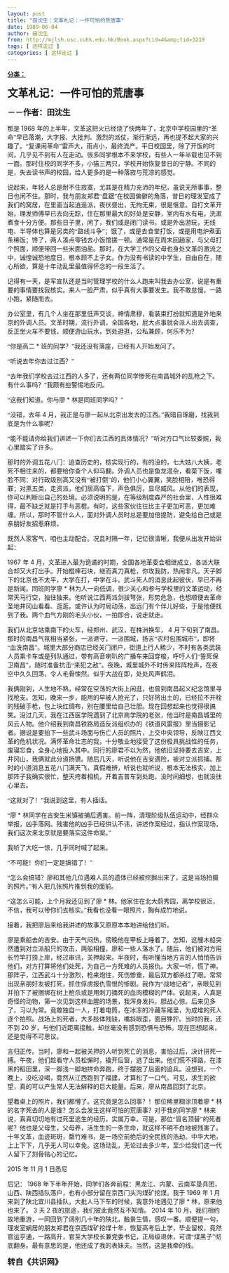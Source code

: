 ```yaml
---
layout: post
title: "田沈生：文革札记：一件可怕的荒唐事"
date: 1989-06-04
author: 田沈生
from: http://mjlsh.usc.cuhk.edu.hk/Book.aspx?cid=4&amp;tid=3219
tags: [ 这样走过 ]
categories: [ 这样走过 ]
---
```


<div style="margin: 15px 10px 10px 0px;">
<div>
<span id="ctl00_ContentPlaceHolder1_chapter1_SubjectLabel" style="font-weight:bold;text-decoration:underline;">
   分类：
  </span>
</div>
<!--[if gte mso 9]><xml>
 <o:OfficeDocumentSettings>
  <o:AllowPNG/>
  <o:PixelsPerInch>96</o:PixelsPerInch>
 </o:OfficeDocumentSettings>
</xml><![endif]-->
<!--[if gte mso 9]><xml>
 <w:WordDocument>
  <w:View>Normal</w:View>
  <w:Zoom>0</w:Zoom>
  <w:TrackMoves/>
  <w:TrackFormatting/>
  <w:PunctuationKerning/>
  <w:ValidateAgainstSchemas/>
  <w:SaveIfXMLInvalid>false</w:SaveIfXMLInvalid>
  <w:IgnoreMixedContent>false</w:IgnoreMixedContent>
  <w:AlwaysShowPlaceholderText>false</w:AlwaysShowPlaceholderText>
  <w:DoNotPromoteQF/>
  <w:LidThemeOther>EN-US</w:LidThemeOther>
  <w:LidThemeAsian>JA</w:LidThemeAsian>
  <w:LidThemeComplexScript>X-NONE</w:LidThemeComplexScript>
  <w:Compatibility>
   <w:BreakWrappedTables/>
   <w:SnapToGridInCell/>
   <w:WrapTextWithPunct/>
   <w:UseAsianBreakRules/>
   <w:DontGrowAutofit/>
   <w:SplitPgBreakAndParaMark/>
   <w:EnableOpenTypeKerning/>
   <w:DontFlipMirrorIndents/>
   <w:OverrideTableStyleHps/>
   <w:UseFELayout/>
  </w:Compatibility>
  <m:mathPr>
   <m:mathFont m:val="Cambria Math"/>
   <m:brkBin m:val="before"/>
   <m:brkBinSub m:val="&#45;-"/>
   <m:smallFrac m:val="off"/>
   <m:dispDef/>
   <m:lMargin m:val="0"/>
   <m:rMargin m:val="0"/>
   <m:defJc m:val="centerGroup"/>
   <m:wrapIndent m:val="1440"/>
   <m:intLim m:val="subSup"/>
   <m:naryLim m:val="undOvr"/>
  </m:mathPr></w:WordDocument>
</xml><![endif]-->
<!--[if gte mso 9]><xml>
 <w:LatentStyles DefLockedState="false" DefUnhideWhenUsed="true"
  DefSemiHidden="true" DefQFormat="false" DefPriority="99"
  LatentStyleCount="276">
  <w:LsdException Locked="false" Priority="0" SemiHidden="false"
   UnhideWhenUsed="false" QFormat="true" Name="Normal"/>
  <w:LsdException Locked="false" Priority="9" SemiHidden="false"
   UnhideWhenUsed="false" QFormat="true" Name="heading 1"/>
  <w:LsdException Locked="false" Priority="9" QFormat="true" Name="heading 2"/>
  <w:LsdException Locked="false" Priority="9" QFormat="true" Name="heading 3"/>
  <w:LsdException Locked="false" Priority="9" QFormat="true" Name="heading 4"/>
  <w:LsdException Locked="false" Priority="9" QFormat="true" Name="heading 5"/>
  <w:LsdException Locked="false" Priority="9" QFormat="true" Name="heading 6"/>
  <w:LsdException Locked="false" Priority="9" QFormat="true" Name="heading 7"/>
  <w:LsdException Locked="false" Priority="9" QFormat="true" Name="heading 8"/>
  <w:LsdException Locked="false" Priority="9" QFormat="true" Name="heading 9"/>
  <w:LsdException Locked="false" Priority="39" Name="toc 1"/>
  <w:LsdException Locked="false" Priority="39" Name="toc 2"/>
  <w:LsdException Locked="false" Priority="39" Name="toc 3"/>
  <w:LsdException Locked="false" Priority="39" Name="toc 4"/>
  <w:LsdException Locked="false" Priority="39" Name="toc 5"/>
  <w:LsdException Locked="false" Priority="39" Name="toc 6"/>
  <w:LsdException Locked="false" Priority="39" Name="toc 7"/>
  <w:LsdException Locked="false" Priority="39" Name="toc 8"/>
  <w:LsdException Locked="false" Priority="39" Name="toc 9"/>
  <w:LsdException Locked="false" Priority="0" Name="header"/>
  <w:LsdException Locked="false" Priority="0" Name="footer"/>
  <w:LsdException Locked="false" Priority="35" QFormat="true" Name="caption"/>
  <w:LsdException Locked="false" Priority="10" SemiHidden="false"
   UnhideWhenUsed="false" QFormat="true" Name="Title"/>
  <w:LsdException Locked="false" Priority="0" Name="Default Paragraph Font"/>
  <w:LsdException Locked="false" Priority="0" Name="Body Text"/>
  <w:LsdException Locked="false" Priority="0" Name="Body Text Indent"/>
  <w:LsdException Locked="false" Priority="11" SemiHidden="false"
   UnhideWhenUsed="false" QFormat="true" Name="Subtitle"/>
  <w:LsdException Locked="false" Priority="0" Name="Date"/>
  <w:LsdException Locked="false" Priority="0" Name="Body Text Indent 2"/>
  <w:LsdException Locked="false" Priority="0" Name="Body Text Indent 3"/>
  <w:LsdException Locked="false" Priority="22" SemiHidden="false"
   UnhideWhenUsed="false" QFormat="true" Name="Strong"/>
  <w:LsdException Locked="false" Priority="20" SemiHidden="false"
   UnhideWhenUsed="false" QFormat="true" Name="Emphasis"/>
  <w:LsdException Locked="false" Priority="0" Name="No List"/>
  <w:LsdException Locked="false" Priority="59" SemiHidden="false"
   UnhideWhenUsed="false" Name="Table Grid"/>
  <w:LsdException Locked="false" UnhideWhenUsed="false" Name="Placeholder Text"/>
  <w:LsdException Locked="false" Priority="1" SemiHidden="false"
   UnhideWhenUsed="false" QFormat="true" Name="No Spacing"/>
  <w:LsdException Locked="false" Priority="60" SemiHidden="false"
   UnhideWhenUsed="false" Name="Light Shading"/>
  <w:LsdException Locked="false" Priority="61" SemiHidden="false"
   UnhideWhenUsed="false" Name="Light List"/>
  <w:LsdException Locked="false" Priority="62" SemiHidden="false"
   UnhideWhenUsed="false" Name="Light Grid"/>
  <w:LsdException Locked="false" Priority="63" SemiHidden="false"
   UnhideWhenUsed="false" Name="Medium Shading 1"/>
  <w:LsdException Locked="false" Priority="64" SemiHidden="false"
   UnhideWhenUsed="false" Name="Medium Shading 2"/>
  <w:LsdException Locked="false" Priority="65" SemiHidden="false"
   UnhideWhenUsed="false" Name="Medium List 1"/>
  <w:LsdException Locked="false" Priority="66" SemiHidden="false"
   UnhideWhenUsed="false" Name="Medium List 2"/>
  <w:LsdException Locked="false" Priority="67" SemiHidden="false"
   UnhideWhenUsed="false" Name="Medium Grid 1"/>
  <w:LsdException Locked="false" Priority="68" SemiHidden="false"
   UnhideWhenUsed="false" Name="Medium Grid 2"/>
  <w:LsdException Locked="false" Priority="69" SemiHidden="false"
   UnhideWhenUsed="false" Name="Medium Grid 3"/>
  <w:LsdException Locked="false" Priority="70" SemiHidden="false"
   UnhideWhenUsed="false" Name="Dark List"/>
  <w:LsdException Locked="false" Priority="71" SemiHidden="false"
   UnhideWhenUsed="false" Name="Colorful Shading"/>
  <w:LsdException Locked="false" Priority="72" SemiHidden="false"
   UnhideWhenUsed="false" Name="Colorful List"/>
  <w:LsdException Locked="false" Priority="73" SemiHidden="false"
   UnhideWhenUsed="false" Name="Colorful Grid"/>
  <w:LsdException Locked="false" Priority="60" SemiHidden="false"
   UnhideWhenUsed="false" Name="Light Shading Accent 1"/>
  <w:LsdException Locked="false" Priority="61" SemiHidden="false"
   UnhideWhenUsed="false" Name="Light List Accent 1"/>
  <w:LsdException Locked="false" Priority="62" SemiHidden="false"
   UnhideWhenUsed="false" Name="Light Grid Accent 1"/>
  <w:LsdException Locked="false" Priority="63" SemiHidden="false"
   UnhideWhenUsed="false" Name="Medium Shading 1 Accent 1"/>
  <w:LsdException Locked="false" Priority="64" SemiHidden="false"
   UnhideWhenUsed="false" Name="Medium Shading 2 Accent 1"/>
  <w:LsdException Locked="false" Priority="65" SemiHidden="false"
   UnhideWhenUsed="false" Name="Medium List 1 Accent 1"/>
  <w:LsdException Locked="false" UnhideWhenUsed="false" Name="Revision"/>
  <w:LsdException Locked="false" Priority="34" SemiHidden="false"
   UnhideWhenUsed="false" QFormat="true" Name="List Paragraph"/>
  <w:LsdException Locked="false" Priority="29" SemiHidden="false"
   UnhideWhenUsed="false" QFormat="true" Name="Quote"/>
  <w:LsdException Locked="false" Priority="30" SemiHidden="false"
   UnhideWhenUsed="false" QFormat="true" Name="Intense Quote"/>
  <w:LsdException Locked="false" Priority="66" SemiHidden="false"
   UnhideWhenUsed="false" Name="Medium List 2 Accent 1"/>
  <w:LsdException Locked="false" Priority="67" SemiHidden="false"
   UnhideWhenUsed="false" Name="Medium Grid 1 Accent 1"/>
  <w:LsdException Locked="false" Priority="68" SemiHidden="false"
   UnhideWhenUsed="false" Name="Medium Grid 2 Accent 1"/>
  <w:LsdException Locked="false" Priority="69" SemiHidden="false"
   UnhideWhenUsed="false" Name="Medium Grid 3 Accent 1"/>
  <w:LsdException Locked="false" Priority="70" SemiHidden="false"
   UnhideWhenUsed="false" Name="Dark List Accent 1"/>
  <w:LsdException Locked="false" Priority="71" SemiHidden="false"
   UnhideWhenUsed="false" Name="Colorful Shading Accent 1"/>
  <w:LsdException Locked="false" Priority="72" SemiHidden="false"
   UnhideWhenUsed="false" Name="Colorful List Accent 1"/>
  <w:LsdException Locked="false" Priority="73" SemiHidden="false"
   UnhideWhenUsed="false" Name="Colorful Grid Accent 1"/>
  <w:LsdException Locked="false" Priority="60" SemiHidden="false"
   UnhideWhenUsed="false" Name="Light Shading Accent 2"/>
  <w:LsdException Locked="false" Priority="61" SemiHidden="false"
   UnhideWhenUsed="false" Name="Light List Accent 2"/>
  <w:LsdException Locked="false" Priority="62" SemiHidden="false"
   UnhideWhenUsed="false" Name="Light Grid Accent 2"/>
  <w:LsdException Locked="false" Priority="63" SemiHidden="false"
   UnhideWhenUsed="false" Name="Medium Shading 1 Accent 2"/>
  <w:LsdException Locked="false" Priority="64" SemiHidden="false"
   UnhideWhenUsed="false" Name="Medium Shading 2 Accent 2"/>
  <w:LsdException Locked="false" Priority="65" SemiHidden="false"
   UnhideWhenUsed="false" Name="Medium List 1 Accent 2"/>
  <w:LsdException Locked="false" Priority="66" SemiHidden="false"
   UnhideWhenUsed="false" Name="Medium List 2 Accent 2"/>
  <w:LsdException Locked="false" Priority="67" SemiHidden="false"
   UnhideWhenUsed="false" Name="Medium Grid 1 Accent 2"/>
  <w:LsdException Locked="false" Priority="68" SemiHidden="false"
   UnhideWhenUsed="false" Name="Medium Grid 2 Accent 2"/>
  <w:LsdException Locked="false" Priority="69" SemiHidden="false"
   UnhideWhenUsed="false" Name="Medium Grid 3 Accent 2"/>
  <w:LsdException Locked="false" Priority="70" SemiHidden="false"
   UnhideWhenUsed="false" Name="Dark List Accent 2"/>
  <w:LsdException Locked="false" Priority="71" SemiHidden="false"
   UnhideWhenUsed="false" Name="Colorful Shading Accent 2"/>
  <w:LsdException Locked="false" Priority="72" SemiHidden="false"
   UnhideWhenUsed="false" Name="Colorful List Accent 2"/>
  <w:LsdException Locked="false" Priority="73" SemiHidden="false"
   UnhideWhenUsed="false" Name="Colorful Grid Accent 2"/>
  <w:LsdException Locked="false" Priority="60" SemiHidden="false"
   UnhideWhenUsed="false" Name="Light Shading Accent 3"/>
  <w:LsdException Locked="false" Priority="61" SemiHidden="false"
   UnhideWhenUsed="false" Name="Light List Accent 3"/>
  <w:LsdException Locked="false" Priority="62" SemiHidden="false"
   UnhideWhenUsed="false" Name="Light Grid Accent 3"/>
  <w:LsdException Locked="false" Priority="63" SemiHidden="false"
   UnhideWhenUsed="false" Name="Medium Shading 1 Accent 3"/>
  <w:LsdException Locked="false" Priority="64" SemiHidden="false"
   UnhideWhenUsed="false" Name="Medium Shading 2 Accent 3"/>
  <w:LsdException Locked="false" Priority="65" SemiHidden="false"
   UnhideWhenUsed="false" Name="Medium List 1 Accent 3"/>
  <w:LsdException Locked="false" Priority="66" SemiHidden="false"
   UnhideWhenUsed="false" Name="Medium List 2 Accent 3"/>
  <w:LsdException Locked="false" Priority="67" SemiHidden="false"
   UnhideWhenUsed="false" Name="Medium Grid 1 Accent 3"/>
  <w:LsdException Locked="false" Priority="68" SemiHidden="false"
   UnhideWhenUsed="false" Name="Medium Grid 2 Accent 3"/>
  <w:LsdException Locked="false" Priority="69" SemiHidden="false"
   UnhideWhenUsed="false" Name="Medium Grid 3 Accent 3"/>
  <w:LsdException Locked="false" Priority="70" SemiHidden="false"
   UnhideWhenUsed="false" Name="Dark List Accent 3"/>
  <w:LsdException Locked="false" Priority="71" SemiHidden="false"
   UnhideWhenUsed="false" Name="Colorful Shading Accent 3"/>
  <w:LsdException Locked="false" Priority="72" SemiHidden="false"
   UnhideWhenUsed="false" Name="Colorful List Accent 3"/>
  <w:LsdException Locked="false" Priority="73" SemiHidden="false"
   UnhideWhenUsed="false" Name="Colorful Grid Accent 3"/>
  <w:LsdException Locked="false" Priority="60" SemiHidden="false"
   UnhideWhenUsed="false" Name="Light Shading Accent 4"/>
  <w:LsdException Locked="false" Priority="61" SemiHidden="false"
   UnhideWhenUsed="false" Name="Light List Accent 4"/>
  <w:LsdException Locked="false" Priority="62" SemiHidden="false"
   UnhideWhenUsed="false" Name="Light Grid Accent 4"/>
  <w:LsdException Locked="false" Priority="63" SemiHidden="false"
   UnhideWhenUsed="false" Name="Medium Shading 1 Accent 4"/>
  <w:LsdException Locked="false" Priority="64" SemiHidden="false"
   UnhideWhenUsed="false" Name="Medium Shading 2 Accent 4"/>
  <w:LsdException Locked="false" Priority="65" SemiHidden="false"
   UnhideWhenUsed="false" Name="Medium List 1 Accent 4"/>
  <w:LsdException Locked="false" Priority="66" SemiHidden="false"
   UnhideWhenUsed="false" Name="Medium List 2 Accent 4"/>
  <w:LsdException Locked="false" Priority="67" SemiHidden="false"
   UnhideWhenUsed="false" Name="Medium Grid 1 Accent 4"/>
  <w:LsdException Locked="false" Priority="68" SemiHidden="false"
   UnhideWhenUsed="false" Name="Medium Grid 2 Accent 4"/>
  <w:LsdException Locked="false" Priority="69" SemiHidden="false"
   UnhideWhenUsed="false" Name="Medium Grid 3 Accent 4"/>
  <w:LsdException Locked="false" Priority="70" SemiHidden="false"
   UnhideWhenUsed="false" Name="Dark List Accent 4"/>
  <w:LsdException Locked="false" Priority="71" SemiHidden="false"
   UnhideWhenUsed="false" Name="Colorful Shading Accent 4"/>
  <w:LsdException Locked="false" Priority="72" SemiHidden="false"
   UnhideWhenUsed="false" Name="Colorful List Accent 4"/>
  <w:LsdException Locked="false" Priority="73" SemiHidden="false"
   UnhideWhenUsed="false" Name="Colorful Grid Accent 4"/>
  <w:LsdException Locked="false" Priority="60" SemiHidden="false"
   UnhideWhenUsed="false" Name="Light Shading Accent 5"/>
  <w:LsdException Locked="false" Priority="61" SemiHidden="false"
   UnhideWhenUsed="false" Name="Light List Accent 5"/>
  <w:LsdException Locked="false" Priority="62" SemiHidden="false"
   UnhideWhenUsed="false" Name="Light Grid Accent 5"/>
  <w:LsdException Locked="false" Priority="63" SemiHidden="false"
   UnhideWhenUsed="false" Name="Medium Shading 1 Accent 5"/>
  <w:LsdException Locked="false" Priority="64" SemiHidden="false"
   UnhideWhenUsed="false" Name="Medium Shading 2 Accent 5"/>
  <w:LsdException Locked="false" Priority="65" SemiHidden="false"
   UnhideWhenUsed="false" Name="Medium List 1 Accent 5"/>
  <w:LsdException Locked="false" Priority="66" SemiHidden="false"
   UnhideWhenUsed="false" Name="Medium List 2 Accent 5"/>
  <w:LsdException Locked="false" Priority="67" SemiHidden="false"
   UnhideWhenUsed="false" Name="Medium Grid 1 Accent 5"/>
  <w:LsdException Locked="false" Priority="68" SemiHidden="false"
   UnhideWhenUsed="false" Name="Medium Grid 2 Accent 5"/>
  <w:LsdException Locked="false" Priority="69" SemiHidden="false"
   UnhideWhenUsed="false" Name="Medium Grid 3 Accent 5"/>
  <w:LsdException Locked="false" Priority="70" SemiHidden="false"
   UnhideWhenUsed="false" Name="Dark List Accent 5"/>
  <w:LsdException Locked="false" Priority="71" SemiHidden="false"
   UnhideWhenUsed="false" Name="Colorful Shading Accent 5"/>
  <w:LsdException Locked="false" Priority="72" SemiHidden="false"
   UnhideWhenUsed="false" Name="Colorful List Accent 5"/>
  <w:LsdException Locked="false" Priority="73" SemiHidden="false"
   UnhideWhenUsed="false" Name="Colorful Grid Accent 5"/>
  <w:LsdException Locked="false" Priority="60" SemiHidden="false"
   UnhideWhenUsed="false" Name="Light Shading Accent 6"/>
  <w:LsdException Locked="false" Priority="61" SemiHidden="false"
   UnhideWhenUsed="false" Name="Light List Accent 6"/>
  <w:LsdException Locked="false" Priority="62" SemiHidden="false"
   UnhideWhenUsed="false" Name="Light Grid Accent 6"/>
  <w:LsdException Locked="false" Priority="63" SemiHidden="false"
   UnhideWhenUsed="false" Name="Medium Shading 1 Accent 6"/>
  <w:LsdException Locked="false" Priority="64" SemiHidden="false"
   UnhideWhenUsed="false" Name="Medium Shading 2 Accent 6"/>
  <w:LsdException Locked="false" Priority="65" SemiHidden="false"
   UnhideWhenUsed="false" Name="Medium List 1 Accent 6"/>
  <w:LsdException Locked="false" Priority="66" SemiHidden="false"
   UnhideWhenUsed="false" Name="Medium List 2 Accent 6"/>
  <w:LsdException Locked="false" Priority="67" SemiHidden="false"
   UnhideWhenUsed="false" Name="Medium Grid 1 Accent 6"/>
  <w:LsdException Locked="false" Priority="68" SemiHidden="false"
   UnhideWhenUsed="false" Name="Medium Grid 2 Accent 6"/>
  <w:LsdException Locked="false" Priority="69" SemiHidden="false"
   UnhideWhenUsed="false" Name="Medium Grid 3 Accent 6"/>
  <w:LsdException Locked="false" Priority="70" SemiHidden="false"
   UnhideWhenUsed="false" Name="Dark List Accent 6"/>
  <w:LsdException Locked="false" Priority="71" SemiHidden="false"
   UnhideWhenUsed="false" Name="Colorful Shading Accent 6"/>
  <w:LsdException Locked="false" Priority="72" SemiHidden="false"
   UnhideWhenUsed="false" Name="Colorful List Accent 6"/>
  <w:LsdException Locked="false" Priority="73" SemiHidden="false"
   UnhideWhenUsed="false" Name="Colorful Grid Accent 6"/>
  <w:LsdException Locked="false" Priority="19" SemiHidden="false"
   UnhideWhenUsed="false" QFormat="true" Name="Subtle Emphasis"/>
  <w:LsdException Locked="false" Priority="21" SemiHidden="false"
   UnhideWhenUsed="false" QFormat="true" Name="Intense Emphasis"/>
  <w:LsdException Locked="false" Priority="31" SemiHidden="false"
   UnhideWhenUsed="false" QFormat="true" Name="Subtle Reference"/>
  <w:LsdException Locked="false" Priority="32" SemiHidden="false"
   UnhideWhenUsed="false" QFormat="true" Name="Intense Reference"/>
  <w:LsdException Locked="false" Priority="33" SemiHidden="false"
   UnhideWhenUsed="false" QFormat="true" Name="Book Title"/>
  <w:LsdException Locked="false" Priority="37" Name="Bibliography"/>
  <w:LsdException Locked="false" Priority="39" QFormat="true" Name="TOC Heading"/>
 </w:LatentStyles>
</xml><![endif]-->
<!--[if gte mso 10]>
<style>
 /* Style Definitions */
table.MsoNormalTable
	{mso-style-name:"Table Normal";
	mso-tstyle-rowband-size:0;
	mso-tstyle-colband-size:0;
	mso-style-noshow:yes;
	mso-style-priority:99;
	mso-style-parent:"";
	mso-padding-alt:0in 5.4pt 0in 5.4pt;
	mso-para-margin:0in;
	mso-para-margin-bottom:.0001pt;
	mso-pagination:widow-orphan;
	font-size:10.0pt;
	font-family:"Times New Roman";}
</style>
<![endif]-->
<!--StartFragment-->
<p class="MsoNormal">
<o:p>
<b>
<font size="4">
</font>
</b>
</o:p>
</p>
<p class="MsoNormal">
<b>
<span lang="ZH-CN" style="font-family: 宋体;">
<font size="5">
     文革札记：一件可怕的荒唐事
    </font>
</span>
<font size="4">
<o:p>
</o:p>
</font>
</b>
</p>
<p class="MsoNormal">
<span lang="ZH-CN" style='font-family:宋体;mso-ascii-font-family:
"Times New Roman"'>
<b>
<font size="4">
     －－作者：田沈生
    </font>
</b>
</span>
<o:p>
</o:p>
</p>
<p class="MsoNormal">
<o:p>
</o:p>
</p>
<p class="MsoNormal">
<span lang="ZH-CN" style='font-family:宋体;mso-ascii-font-family:
"Times New Roman"'>
   那是
  </span>
  1968
  <span lang="ZH-CN" style='font-family:宋体;
mso-ascii-font-family:"Times New Roman"'>
   年的上半年，文革这把火已经烧了快两年了，北京中学校园里的“革命”早已落潮，大字报、大批判、激烈的派仗，渐行渐远，再也提不起大家的兴趣了。“复课闹革命”雷声大，雨点小，最终流产。平日校园里，除了开饭的时间，几乎见不到有人在走动。很多同学根本不来学校，有些人一年半载也见不到一面。那时住校的同学不多，小猫三两只，学校开始恢复昔日的宁静。不同的是，失去读书声的校园，给人更多的是一种落寂与荒凉的感觉。
  </span>
<o:p>
</o:p>
</p>
<p class="MsoNormal">
<span lang="ZH-CN" style='font-family:宋体;mso-ascii-font-family:
"Times New Roman"'>
   说起来，年轻人总是耐不住寂寞，尤其是在精力充沛的年纪，虽说无所事事，整日也闲不住。那时，我与朋友郑君“盘踞”在校园偏僻的角落，昔日的理发室成了我们的窝居，在里面当起逍遥派，夜伏昼出，无拘无束，很是惬意。自打文革开始，理发师傅早已去向无踪，住在那里最大的好处是安静，室内有水有电，洗漱煮食十分方便。那些日子里，闲了，我们或是闭门读书，或是外出游玩，无线电、半导体也算是另类的“路线斗争”；饿了，或是去食堂打饭，或是用电炉煮面条稀饭；馋了，两人凑点零钱去小饭馆搓一顿。通常是在周末回趟家，与父母打个照面，顺便带回一些米面油盐。那时，在大学工作的父母也身处文革的激流之中，诚惶诚恐地度日，根本顾不上子女。作为没有书读的中学生，自由自在，随心所欲，算是十年动乱里最值得怀念的一段生活了。
  </span>
<o:p>
</o:p>
</p>
<p class="MsoNormal">
<span lang="ZH-CN" style='font-family:宋体;mso-ascii-font-family:
"Times New Roman"'>
   记得有一天，是军宣队还是当时管理学校的什么人跑来叫我去办公室，说是有重要的事情要找我核实。来人一脸严肃，似乎真有大事要发生。我不敢怠慢，一路小跑，紧随而去。
  </span>
<o:p>
</o:p>
</p>
<p class="MsoNormal">
<span lang="ZH-CN" style='font-family:宋体;mso-ascii-font-family:
"Times New Roman"'>
   办公室里，有几个人坐在那里低声交谈，神情肃穆，看装束打扮就知道是外地来京的外调人员。文革时期，流行外调，全国各地，屁大点事就会派人出去调查，反正坐火车不要钱，顺便游山玩水，到处逛逛，公私兼顾，何乐不为？
  </span>
<o:p>
</o:p>
</p>
<p class="MsoNormal">
<span lang="ZH-CN" style='font-family:宋体;mso-ascii-font-family:
"Times New Roman"'>
   “你是高二
  </span>
  *
  <span lang="ZH-CN" style='font-family:宋体;
mso-ascii-font-family:"Times New Roman"'>
   班的同学？”我还没有落座，已经有人开始发问了。
  </span>
<o:p>
</o:p>
</p>
<p class="MsoNormal">
<span lang="ZH-CN" style='font-family:宋体;mso-ascii-font-family:
"Times New Roman"'>
   “听说去年你去过江西？”
  </span>
<o:p>
</o:p>
</p>
<p class="MsoNormal">
<span lang="ZH-CN" style='font-family:宋体;mso-ascii-font-family:
"Times New Roman"'>
   “去年我们学校去过江西的人多了，还有两位同学惨死在南昌城外的乱枪之下。有什么事吗？”我颇有些警惕地反问。
  </span>
<o:p>
</o:p>
</p>
<p class="MsoNormal">
<span lang="ZH-CN" style='font-family:宋体;mso-ascii-font-family:
"Times New Roman"'>
   “这我们知道。你与廖
  </span>
  *
  <span lang="ZH-CN" style='font-family:宋体;
mso-ascii-font-family:"Times New Roman"'>
   林是同班同学吗？”
  </span>
<o:p>
</o:p>
</p>
<p class="MsoNormal">
<span lang="ZH-CN" style='font-family:宋体;mso-ascii-font-family:
"Times New Roman"'>
   “没错，去年
  </span>
  4
  <span lang="ZH-CN" style='font-family:宋体;
mso-ascii-font-family:"Times New Roman"'>
   月，我正是与廖一起从北京出发去的江西。”我暗自琢磨，找我到底是为什么事呢？
  </span>
<o:p>
</o:p>
</p>
<p class="MsoNormal">
<span lang="ZH-CN" style='font-family:宋体;mso-ascii-font-family:
"Times New Roman"'>
   “能不能请你给我们讲述一下你们去江西的具体情况？”听对方口气比较委婉，我心里踏实了许多。
  </span>
<o:p>
</o:p>
</p>
<p class="MsoNormal">
<span lang="ZH-CN" style='font-family:宋体;mso-ascii-font-family:
"Times New Roman"'>
   那时的外调五花八门：追查历史的，核实现行的，有的没的，七大姑八大姨，老死不相往来的，都要给你查个人仰马翻。外调人员也是鱼龙混杂，看菜下饭，嘴脸不同：对行政级别高又没有“被打倒”的，他们小心翼翼，笑脸相陪，唯恐得罪；对黑五类，走资派，他们居高临下，声色俱厉，显尽威风。从他们的表现，你可以判断出自己的处境。必须说明的是，在等级制度森严的社会里，人性很难得，最不缺乏就是打手与恶棍。有时，这些家伙往往比主子更加可恶，更加难缠。所以，那时不管什么人，面对外调人员时总是要加倍提防，避免给自己或是亲朋好友招惹麻烦。
  </span>
<o:p>
</o:p>
</p>
<p class="MsoNormal">
<span lang="ZH-CN" style='font-family:宋体;mso-ascii-font-family:
"Times New Roman"'>
   既然人家客气，咱也主动配合。况且时隔一年，记忆很清晰，我便从出发开始讲起：
  </span>
<o:p>
</o:p>
</p>
<p class="MsoNormal">
  1967
  <span lang="ZH-CN" style='font-family:宋体;mso-ascii-font-family:
"Times New Roman"'>
   年
  </span>
  4
  <span lang="ZH-CN" style='font-family:宋体;mso-ascii-font-family:
"Times New Roman"'>
   月，文革进入最为诡谲的时期，全国各地革委会相继成立，各派大联合却又大打出手。开始棍棒石块，继而真刀真枪，你攻我防，热闹非凡。天子脚下的北京也不太平，大学在打，中学在斗。武斗死人的消息此起彼伏，早已不再是新闻。同班同学廖
  </span>
  *
  <span lang="ZH-CN" style='font-family:宋体;mso-ascii-font-family:"Times New Roman"'>
   林为人一向低调，很少关心和参与学校里的文革运动，经常天马行空，独往独来。他听说江西两派剑拔弩张，形势危急，也想顺便去革命圣地井冈山看看、逛逛。或许认为时局动荡，出远门有个伴儿好些，于是他便找到了我。两个血气方刚的毛头小伙，一拍即合，说走就走。
  </span>
<o:p>
</o:p>
</p>
<p class="MsoNormal">
<span lang="ZH-CN" style='font-family:宋体;mso-ascii-font-family:
"Times New Roman"'>
   我们从北京站乘南下的火车，经郑州、武汉，在株洲换车，
  </span>
  4
  <span lang="ZH-CN" style='font-family:宋体;mso-ascii-font-family:"Times New Roman"'>
   月下旬到了南昌。那时的南昌气氛相当紧张，一派退守，一派围城，扬言“农村包围城市”，即将“血洗南昌”。城里大部分商店已经关门闭户，街道上行人稀少，不时有各类武装人员乘卡车或是列队通过，带有高音喇叭的广播车来回穿梭，呼吁人们“誓死保卫南昌”，随时准备抗击“来犯之敌”。夜晚，城里城外不时传来阵阵枪声，在夜空中久久回荡，令人毛骨悚然。似乎大战在即，处处风声鹤泪。
  </span>
<o:p>
</o:p>
</p>
<p class="MsoNormal">
<span lang="ZH-CN" style='font-family:宋体;mso-ascii-font-family:
"Times New Roman"'>
   我俩刚到，人生地不熟，经常在空荡的大街上闲逛，也曾到南昌起义纪念馆里寻找枪支。怎知，晚来一步，能用的早被人抢光了，只好将出土的，已经拉不开栓的残破手枪，包上块红绸布，别在腰里给自己壮胆。现在回想起来也觉得很搞笑。没过几天，我在江西医学院遇到了北京商学院的老张，他当时是南昌城里的风云人物。他介绍我到南昌铁路局造反派组织办的《铁道风雷报》里当摄影记者。据说是要拍下一些武斗场面与伤亡人员的照片，上交中央领导，反映江西文革的危机状况。满怀革命壮志的我，十分敬业地接受了这份极具挑战性的任务，废寝忘食，全身心地投入其中。同行的廖君不以为然，他依旧坚持要去吉安，上井冈山，我俩就此分道扬镳。随后几天，听说他在吉安遇险，被对立派抓捕。那时的小道消息五花八门满天飞，真假难辨，听说也就听说，根本无法核实，加上那阵子我确实很忙，整天挎着相机，开着吉普车到处跑，没时间细想，也就没往心里去。
  </span>
<o:p>
</o:p>
</p>
<p class="MsoNormal">
<span lang="ZH-CN" style='font-family:宋体;mso-ascii-font-family:
"Times New Roman"'>
   “这就对了！”我说到这里，有人插话。
  </span>
<o:p>
</o:p>
</p>
<p class="MsoNormal">
<span lang="ZH-CN" style='font-family:宋体;mso-ascii-font-family:
"Times New Roman"'>
   “廖
  </span>
  *
  <span lang="ZH-CN" style='font-family:宋体;mso-ascii-font-family:
"Times New Roman"'>
   林同学在吉安生米镇被捕后遇害。前一阵，清理阶级队伍运动中，经群众举报，凶手落网。残害他的凶手已经供认不讳，讲述作案经过，指认作案现场，我们这次来北京就是要落实这件命案。”
  </span>
<o:p>
</o:p>
</p>
<p class="MsoNormal">
<span lang="ZH-CN" style='font-family:宋体;mso-ascii-font-family:
"Times New Roman"'>
   我听了大吃一惊，几乎同时喊了起来。
  </span>
<o:p>
</o:p>
</p>
<p class="MsoNormal">
<span lang="ZH-CN" style='font-family:宋体;mso-ascii-font-family:
"Times New Roman"'>
   “不可能！你们一定是搞错了！”
  </span>
<o:p>
</o:p>
</p>
<p class="MsoNormal">
<span lang="ZH-CN" style='font-family:宋体;mso-ascii-font-family:
"Times New Roman"'>
   “怎么会搞错？廖和其他几位遇难人员的遗体已经被挖掘出来了，这是当场拍摄的照片。”有人把几张照片推到我的面前。
  </span>
<o:p>
</o:p>
</p>
<p class="MsoNormal">
<span lang="ZH-CN" style='font-family:宋体;mso-ascii-font-family:
"Times New Roman"'>
   “这怎么可能，上个月我还见到了廖
  </span>
  *
  <span lang="ZH-CN" style='font-family:
宋体;mso-ascii-font-family:"Times New Roman"'>
   林。他家住在北大蔚秀园，离学校很近，不信，我可以带你们去核实。”我看也没看一眼照片，胸有成竹地说。
  </span>
<o:p>
</o:p>
</p>
<p class="MsoNormal">
<span lang="ZH-CN" style='font-family:宋体;mso-ascii-font-family:
"Times New Roman"'>
   接着，我把廖后来给我讲述的故事又原原本本地讲给他们听。
  </span>
<o:p>
</o:p>
</p>
<p class="MsoNormal">
<span lang="ZH-CN" style='font-family:宋体;mso-ascii-font-family:
"Times New Roman"'>
   廖是乘船去的吉安。由于天气闷热，傍晚他在甲板上睡着了。怎知，这艘木船突然遭到对立派船只的攻击，两船相撞，廖和一些人落水了。随后，他们被对方用长竹竿打捞上岸，经过审讯，关押起来。半夜时，有听懂当地方言的人悄悄告诉他们，对方打算将他们处死，为自己一方死难的人员报仇。大家一听，慌了神。那阵子，江西武斗十分激烈，枪来炮往，死伤惨重，最后双方都杀红了眼。常常出现亲朋好友被打死，抓住俘虏报仇雪恨的惨剧。我作为“战地记者”，亲眼见到并拍下了被捆绑在树上枪杀或是用刺刀捅死的血肉模糊的尸体。说起来，人真是奇怪的动物，第一次见到这样血腥的场景，我浑身发抖，胆战心惊。后来见多了，习以为常。竟敢独自一人，打着电筒，在冰冻的冷藏车厢里，为成堆的死人逐个拍照。战场上的死者，大多肢体残缺，嘴斜眼歪，面目狰狞。当时的我，还不到
  </span>
  20
  <span lang="ZH-CN" style='font-family:宋体;mso-ascii-font-family:"Times New Roman"'>
   岁，与他们近距离接触，却丝毫没有感到恐惧与恐怖。现在回想起来，还是觉得不可思议。
  </span>
<o:p>
</o:p>
</p>
<p class="MsoNormal">
<span lang="ZH-CN" style='font-family:宋体;mso-ascii-font-family:
"Times New Roman"'>
   言归正传。当时，廖和一起被关押的人听到死亡的消息，害怕过后，决计拼死一搏。午夜，他们趁看守人员松懈时，撬开后窗，逃了出来。他们慌不择路，在漆黑的稻田里，深一脚浅一脚地拼命奔跑，终于摆脱了后面的追兵。没想到，一个晚上，没吃没喝，竟然从江西跑到了福建，才算松了一口气。可见，求生的欲望，真的可以产生常人无法解释的巨大能量。后来，廖从南昌回到了北京。
  </span>
<o:p>
</o:p>
</p>
<p class="MsoNormal">
<span lang="ZH-CN" style='font-family:宋体;mso-ascii-font-family:
"Times New Roman"'>
   望着桌上的照片，我们都懵了。这究竟是怎么回事？！那位稀里糊涂顶着廖
  </span>
  *
  <span lang="ZH-CN" style='font-family:宋体;mso-ascii-font-family:"Times New Roman"'>
   林的名字死去的人是谁？怎么会发生这样可怕的荒唐事？对于我的同学廖
  </span>
  *
  <span lang="ZH-CN" style='font-family:宋体;mso-ascii-font-family:"Times New Roman"'>
   林来说，真真切切地有过死里逃生的经历，实属万幸。可是，那位“冒名顶替”的死者呢？他也是父母生，父母养，活生生的一条生命，就这样不明不白地被残害了。十年文革，血迹斑斑，罄竹难书，是一场空前绝后的全民族的浩劫。中华大地，上上下下，几乎无人可以幸免。这场动乱，无论过去多少年，至少给我们这一代人留下了刻骨铭心的记忆。
  </span>
<o:p>
</o:p>
</p>
<p class="MsoNormal">
  2015
  <span lang="ZH-CN" style='font-family:宋体;mso-ascii-font-family:
"Times New Roman"'>
   年
  </span>
  11
  <span lang="ZH-CN" style='font-family:宋体;mso-ascii-font-family:
"Times New Roman"'>
   月
  </span>
  1
  <span lang="ZH-CN" style='font-family:宋体;mso-ascii-font-family:
"Times New Roman"'>
   日悉尼
  </span>
<o:p>
</o:p>
</p>
<p class="MsoNormal">
<span lang="ZH-CN" style='font-family:宋体;mso-ascii-font-family:
"Times New Roman"'>
   后记：
  </span>
  1968
  <span lang="ZH-CN" style='font-family:宋体;
mso-ascii-font-family:"Times New Roman"'>
   年下半年开始，同学们各奔前程：黑龙江、内蒙、云南军垦兵团，山西、陕西插队落户，也有小部分留在京西门头沟煤矿挖煤。我于
  </span>
  1969
  <span lang="ZH-CN" style='font-family:宋体;mso-ascii-font-family:"Times New Roman"'>
   年
  </span>
  1
  <span lang="ZH-CN" style='font-family:宋体;mso-ascii-font-family:"Times New Roman"'>
   月来到了陕北宜川县插队，大批人马下车的时候，我意外地遇见了廖
  </span>
  *
  <span lang="ZH-CN" style='font-family:宋体;mso-ascii-font-family:"Times New Roman"'>
   林，原来他也来了。
  </span>
  3
  <span lang="ZH-CN" style='font-family:宋体;mso-ascii-font-family:"Times New Roman"'>
   天
  </span>
  2
  <span lang="ZH-CN" style='font-family:宋体;mso-ascii-font-family:"Times New Roman"'>
   夜的旅途，我们彼此竟然互不知情。
  </span>
  2014
  <span lang="ZH-CN" style='font-family:宋体;mso-ascii-font-family:"Times New Roman"'>
   年
  </span>
  10
  <span lang="ZH-CN" style='font-family:宋体;mso-ascii-font-family:"Times New Roman"'>
   月，我们相约故地重游，一同回到了阔别几十年的陕北，触景生情，感叹一番。顺便提一句，理发室蜗居的朋友郑君在京西煤矿挖煤十年，恢复高考后上学，毕业留校，竟然官运亨通，一路高升，官至大学校长兼党委书记，正局级退休，可谓“煤黑子”彻底翻身。最有意思的是，他还成了我的表妹夫。当然，这是我牵的线。
  </span>
<o:p>
</o:p>
</p>
<p class="MsoNormal">
<o:p>
<b>
<font size="4">
</font>
</b>
</o:p>
</p>
<p class="MsoNormal">
<span lang="ZH-CN" style='font-family:宋体;mso-ascii-font-family:
"Times New Roman"'>
<b>
<font size="4">
     转自《共识网》
    </font>
</b>
</span>
<o:p>
</o:p>
</p>
<!--EndFragment-->
</div>
